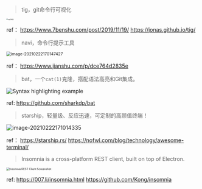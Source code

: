 > tig，git命令行可视化

<img src="/Users/yuqigong/Dropbox/Apps/Editorial/md/mac-utils.assets/20191119202623.png" alt="tig的界面" style="zoom:25%;" />

ref：
https://www.7benshu.com/post/2019/11/19/
https://jonas.github.io/tig/

> navi，命令行提示工具

<img src="/Users/yuqigong/Dropbox/Apps/Editorial/md/mac-utils.assets/image-20210222170147427.png" alt="image-20210222170147427" style="zoom:75%;" />

ref：
https://www.jianshu.com/p/dce764d2835e

> bat，一个`cat(1)`克隆，搭配语法高亮和Git集成。



![Syntax highlighting example](/Users/yuqigong/Dropbox/Apps/Editorial/md/mac-utils.assets/68747470733a2f2f696d6775722e636f6d2f724773646e44652e706e67.png)

ref:
https://github.com/sharkdp/bat



> starship，轻量级、反应迅速，可定制的高颜值终端！

![image-20210222171014335](/Users/yuqigong/Dropbox/Apps/Editorial/md/mac-utils.assets/image-20210222171014335.png)

ref：
https://starship.rs/
https://nofwl.com/blog/technology/awesome-terminal/



> Insomnia is a cross-platform REST client, built on top of Electron.

<img src="/Users/yuqigong/Dropbox/Apps/Editorial/md/mac-utils.assets/main.png" alt="Insomnia REST Client Screenshot" style="zoom:50%;" />

ref:
https://007.li/insomnia.html
https://github.com/Kong/insomnia


